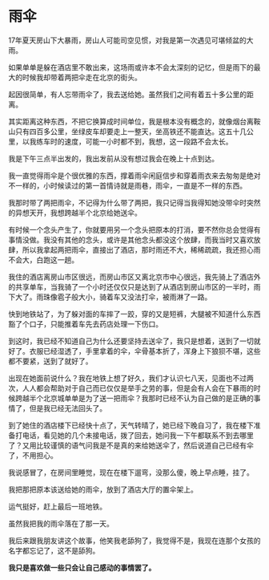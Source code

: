 # 雨伞
17年夏天房山下大暴雨，房山人可能司空见惯，对我是第一次遇见可堪倾盆的大雨。
 
如果单单是躲在酒店里不敢出来，这场雨或许本不会太深刻的记忆，但是雨下的最大的时候我却带着两把伞走在北京的街头。
 
起因很简单，有人忘带雨伞了，我去送给她。虽然我们之间有着五十多公里的距离。
 
其实距离这种东西，不把它换算成时间单位，我是根本没有概念的，就像烟台离鞍山只有四百多公里，坐绿皮车却要走上一整天，坐高铁还不能直达。这五十几公里，以我练车时的速度，可能一小时都不到，我想，这一段路不会太长。
 
我是下午三点半出发的，我出发前从没有想过我会在晚上十点到达。
 
我一直觉得雨伞是个很优雅的东西，撑着雨伞闲庭信步和穿着雨衣来去匆匆是绝对不一样的，小时候读过的第一首情诗就是雨巷，雨伞，一直是不一样的东西。
 
我那时带了两把雨伞，不记得为什么带了两把，我只记得当我得知她没带伞时突然的异想天开，我想跨越半个北京给她送伞。
 
有时候一个念头产生了，你就要用另一个念头把原本的打消，要不然你总会觉得有事情没做。我没有其他的念头，或许是其他念头都没这个放肆，而我当时又喜欢放肆，所以我拿起两把雨伞，直接出了酒店，那时雨还不大，稀稀疏疏，我还担心雨不会大，白跑这一趟。
 
我住的酒店离房山市区很远，而房山市区又离北京市中心很远，我先骑上了酒店外的共享单车，当我骑了一个小时还仅仅只是达到了从酒店到房山市区的一半时，雨下大了。雨珠像雹子般大小，骑着车又没法打伞，被雨淋了一路。
 
快到地铁站了，为了躲对面的车摔了一跤，穿的又是短裤，大腿被不知道什么东西豁了个口子，只能推着车先去药店处理一下伤口。
 
到这时，我已经不知道自己为什么还要坚持去送伞了，我只是想着，送到了一切就好了。衣服已经湿透了，手里拿着的伞，伞骨基本折了，浑身上下狼狈不堪，这些都不要紧，送到了就好了。
 
出现在她面前说什么？我在地铁上想了好久，我们才认识七八天，见面也不过两次，人人都会帮助对于自己而已仅仅是举手之劳的事，但是会有人会在下暴雨的时候跨越半个北京城单单是为了送一把雨伞？我那时已经不认为自己做的是正确的事情了，但是我已经无法回头了。
 
到了她住的酒店楼下已经快十点了，天气转晴了，她已经下晚自习了，我在楼下准备打电话，看见她的几个未接电话，拨了回去，她问我一下午都联系不到去哪里了？又用比较谨慎的语气问我是不是真的来给她送伞了，然后说道自己已经有伞了，不用担心。
 
我说感冒了，在房间里睡觉，现在在楼下遛弯，没那么傻，晚上早点睡，挂了。
 
我把那把原本该送给她的雨伞，放到了酒店大厅的置伞架上。
 
运气挺好，赶上最后一班地铁。
 
虽然我把我的雨伞落在了那一天。
 
我后来跟我朋友讲这个故事，他笑我老舔狗了，我觉得不是，我现在连那个女孩的名字都忘记了，这不是舔狗。
 
**我只是喜欢做一些只会让自己感动的事情罢了。**